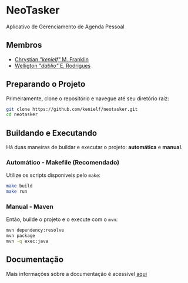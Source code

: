 # NeoTasker
Aplicativo de Gerenciamento de Agenda Pessoal
<!--- Inserir uma logo aqui, caso seja criada --->

## Membros
 - [Chrystian *"kenielf"* M. Franklin](https://github.com/kenielf/test)
 - [Welligton *"dablio"* E. Rodrigues](https://github.com/Dablio-0)

## Preparando o Projeto
Primeiramente, clone o repositório e navegue até seu diretório raíz:
```bash
git clone https://github.com/kenielf/neotasker.git
cd neotasker
```

## Buildando e Executando
Há duas maneiras de buildar e executar o projeto: **automática** e **manual**.

### Automático - Makefile (Recomendado)
Utilize os scripts disponíveis pelo `make`:
```bash
make build
make run
```

### Manual - Maven
Então, builde o projeto e o execute com o `mvn`:
```bash
mvn dependency:resolve
mvn package
mvn -q exec:java
```

## Documentação
Mais informações sobre a documentação é acessível [aqui](/docs)
